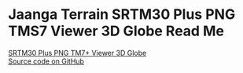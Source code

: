 Jaanga Terrain SRTM30 Plus PNG TMS7 Viewer 3D Globe Read Me
===

[SRTM30 Plus PNG TM7+ Viewer 3D Globe]( ./png-tms7-viewer-3d-globe/r1/png-tms7-viewer-3d-globe.html )  
[Source code on GitHub]( https://github.com/jaanga/terrain-srtm30-plus-viewers/tree/gh-pages/png-tms7-viewer-3d-globe/r1 )



